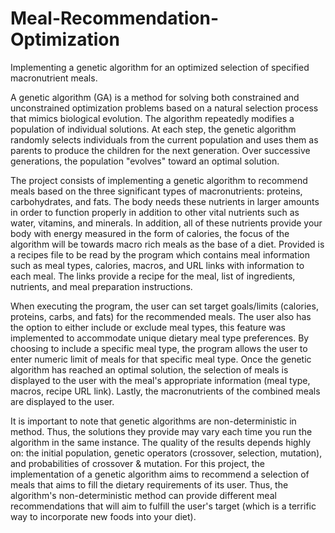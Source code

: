 # Meal-Recommendation-Optimization
Implementing a genetic algorithm for an optimized selection of specified macronutrient meals.

A genetic algorithm (GA) is a method for solving both constrained and unconstrained optimization problems based on a natural selection process that mimics biological evolution. The algorithm repeatedly modifies a population of individual solutions. At each step, the genetic algorithm randomly selects individuals from the current population and uses them as parents to produce the children for the next generation. Over successive generations, the population "evolves" toward an optimal solution. 
 
The project consists of implementing a genetic algorithm to recommend meals based on the three significant types of macronutrients: proteins, carbohydrates, and fats. The body needs these nutrients in larger amounts in order to function properly in addition to other vital nutrients such as water, vitamins, and minerals. In addition, all of these nutrients provide your body with energy measured in the form of calories, the focus of the algorithm will be towards macro rich meals as the base of a diet. Provided is a recipes file to be read by the program which contains meal information such as meal types, calories, macros, and URL links with information to each meal. The links provide a recipe for the meal, list of ingredients, nutrients, and meal preparation instructions. 

When executing the program, the user can set target goals/limits (calories, proteins, carbs, and fats) for the recommended meals. The user also has the option to either include or exclude meal types, this feature was implemented to accommodate unique dietary meal type preferences. By choosing to include a specific meal type, the program allows the user to enter numeric limit of meals for that specific meal type. Once the genetic algorithm has reached an optimal solution, the selection of meals is displayed to the user with the meal's appropriate information (meal type, macros, recipe URL link). Lastly, the macronutrients of the combined meals are displayed to the user.  

It is important to note that genetic algorithms are non-deterministic in method. Thus, the solutions they provide may vary each time you run the algorithm in the same instance. The quality of the results depends highly on: the initial population, genetic operators (crossover, selection, mutation), and probabilities of crossover & mutation. For this project, the implementation of a genetic algorithm aims to recommend a selection of meals that aims to fill the dietary requirements of its user. Thus, the algorithm's non-deterministic method can provide different meal recommendations that will aim to fulfill the user's target (which is a terrific way to incorporate new foods into your diet). 
